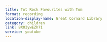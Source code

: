```yaml
---
title: Tot Rock Favourites with Tom
format: recording
location-display-name: Great Cornard Library
category: children
link: BXOIywEZh7I
service: youtube
---
```

